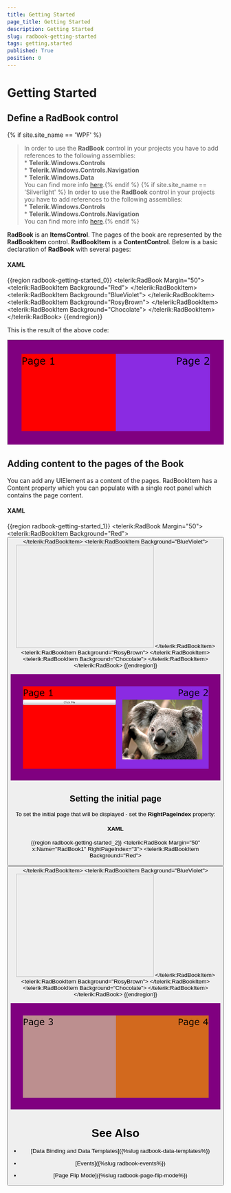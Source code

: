 ```yaml
---
title: Getting Started
page_title: Getting Started
description: Getting Started
slug: radbook-getting-started
tags: getting,started
published: True
position: 0
---
```


# Getting Started



## Define a RadBook control
{% if site.site_name == 'WPF' %}
>In order to use the __RadBook__ control in your projects you have to add references to the following assemblies:<br/> * __Telerik.Windows.Controls__ <br/> * __Telerik.Windows.Controls.Navigation__ <br/> * __Telerik.Windows.Data__ <br/> You can find more info [here](http://www.telerik.com/help/wpf/installation-installing-controls-dependencies-wpf.html).{% endif %}
{% if site.site_name == 'Silverlight' %}
>In order to use the __RadBook__ control in your projects you have to add references to the following assemblies:<br/> * __Telerik.Windows.Controls__ <br/> * __Telerik.Windows.Controls.Navigation__ <br/> You can find more info [here](http://www.telerik.com/help/silverlight/installation-installing-controls-dependencies.html).{% endif %}

__RadBook__ is an __ItemsControl__. The pages of the book are represented by the __RadBookItem__ control. __RadBookItem__ is a __ContentControl__. Below is a basic declaration of __RadBook__ with several pages:

#### __XAML__

{{region radbook-getting-started_0}}
	<UserControl x:Class="SilverlightApplication11.MainPage"
	    xmlns="http://schemas.microsoft.com/winfx/2006/xaml/presentation" 
	    xmlns:x="http://schemas.microsoft.com/winfx/2006/xaml"
	    xmlns:telerik="http://schemas.telerik.com/2008/xaml/presentation">
	  <Grid x:Name="LayoutRoot" Background="Purple">
	        <telerik:RadBook Margin="50">
	            <telerik:RadBookItem Background="Red">
	                <TextBlock Text="Page 1" FontSize="36"/>
	            </telerik:RadBookItem>
	            <telerik:RadBookItem Background="BlueViolet">
	                <TextBlock Text="Page 2" HorizontalAlignment="Right" FontSize="36"/>
	            </telerik:RadBookItem>
	            <telerik:RadBookItem Background="RosyBrown">
	                <TextBlock Text="Page 3" FontSize="36"/>
	            </telerik:RadBookItem>
	            <telerik:RadBookItem Background="Chocolate">
	                <TextBlock Text="Page 4" HorizontalAlignment="Right" FontSize="36"/>
	            </telerik:RadBookItem>
	        </telerik:RadBook>
	    </Grid>
	</UserControl>
{{endregion}}



This is the result of the above code:

![RadBook Getting Started - Step1](images/book_step1.png)

## Adding content to the pages of the Book

You can add any UIElement as a content of the pages. RadBookItem has a Content property which you can populate with a single root panel which contains the page content.

#### __XAML__

{{region radbook-getting-started_1}}
	<telerik:RadBook Margin="50">
			<telerik:RadBookItem Background="Red">
				<StackPanel>
					<TextBlock Text="Page 1" FontSize="36"/>
					<Button Content="Click Me"/>
				</StackPanel>
			</telerik:RadBookItem>
			<telerik:RadBookItem Background="BlueViolet">
				<StackPanel>
					<TextBlock Text="Page 2" HorizontalAlignment="Right" FontSize="36"/>
					<Image Source="Koala.jpg" Width="320" Height="240"/>
				</StackPanel>
			</telerik:RadBookItem>
			<telerik:RadBookItem Background="RosyBrown">
				<TextBlock Text="Page 3" FontSize="36"/>
			</telerik:RadBookItem>
			<telerik:RadBookItem Background="Chocolate">
				<TextBlock Text="Page 4" HorizontalAlignment="Right" FontSize="36"/>
			</telerik:RadBookItem>
		</telerik:RadBook>
{{endregion}}



![RadBook Getting Started - Step2](images/book_step2.png)

## Setting the initial page

To set the initial page that will be displayed - set the __RightPageIndex__ property:

#### __XAML__

{{region radbook-getting-started_2}}
	<telerik:RadBook Margin="50" x:Name="RadBook1" RightPageIndex="3">
		<telerik:RadBookItem Background="Red">
			<StackPanel>
				<TextBlock Text="Page 1" FontSize="36"/>
				<Button Content="Click Me"/>
			</StackPanel>
		</telerik:RadBookItem>
		<telerik:RadBookItem Background="BlueViolet">
			<StackPanel>
				<TextBlock Text="Page 2" HorizontalAlignment="Right" FontSize="36"/>
				<Image Source="Koala.jpg" Width="320" Height="240"/>
			</StackPanel>
		</telerik:RadBookItem>
		<telerik:RadBookItem Background="RosyBrown">
			<TextBlock Text="Page 3" FontSize="36"/>
		</telerik:RadBookItem>
		<telerik:RadBookItem Background="Chocolate">
			<TextBlock Text="Page 4" HorizontalAlignment="Right" FontSize="36"/>
		</telerik:RadBookItem>
	</telerik:RadBook>
{{endregion}}

![RadBook Getting Started - Step3](images/book_step3.png)

# See Also

 * [Data Binding and Data Templates]({%slug radbook-data-templates%})

 * [Events]({%slug radbook-events%})

 * [Page Flip Mode]({%slug radbook-page-flip-mode%})

